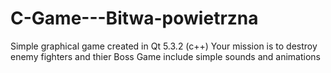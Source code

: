 # C-Game---Bitwa-powietrzna
Simple graphical game created in Qt 5.3.2 (c++)
Your mission is to destroy enemy fighters and thier Boss
Game include simple sounds and animations

